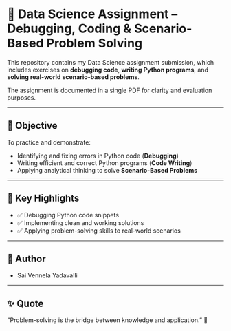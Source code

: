 # 📘 Data Science Assignment – Debugging, Coding & Scenario-Based Problem Solving

This repository contains my Data Science assignment submission, which includes exercises on **debugging code**, **writing Python programs**, and **solving real-world scenario-based problems**.  

The assignment is documented in a single PDF for clarity and evaluation purposes.

---

## 🧠 Objective

To practice and demonstrate:
- Identifying and fixing errors in Python code (**Debugging**)
- Writing efficient and correct Python programs (**Code Writing**)
- Applying analytical thinking to solve **Scenario-Based Problems**

---

## 📑 Key Highlights

- ✅ Debugging Python code snippets  
- ✅ Implementing clean and working solutions  
- ✅ Applying problem-solving skills to real-world scenarios  

---

## 📜 Author
- Sai Vennela Yadavalli
---

## ✨ Quote
"Problem-solving is the bridge between knowledge and application.” 🌟
